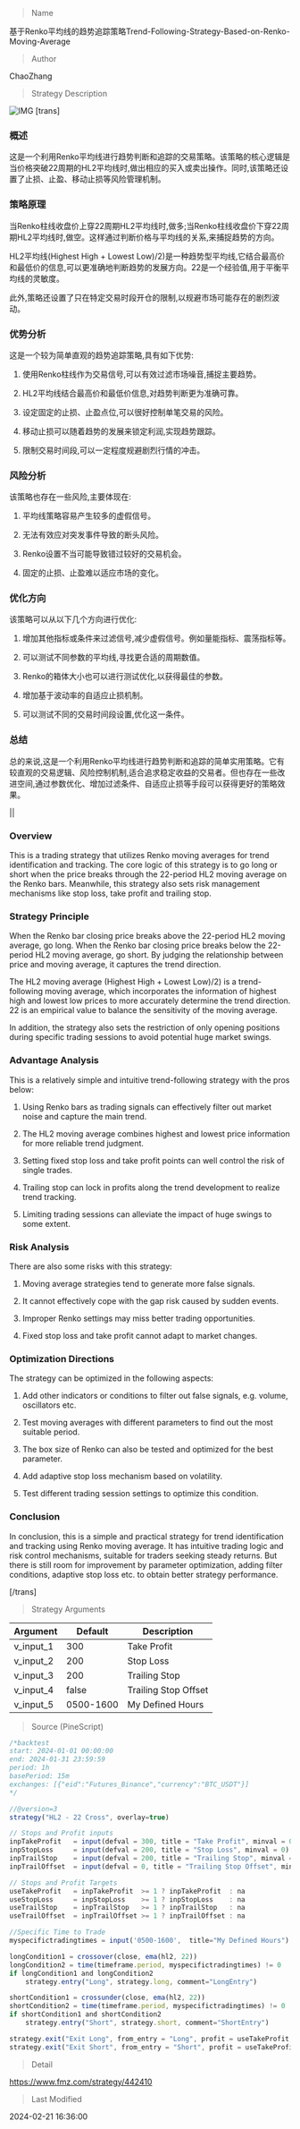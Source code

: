 
> Name

基于Renko平均线的趋势追踪策略Trend-Following-Strategy-Based-on-Renko-Moving-Average

> Author

ChaoZhang

> Strategy Description

![IMG](https://www.fmz.com/upload/asset/e80092d94d2c9fdbc0.png)
[trans]
### 概述

这是一个利用Renko平均线进行趋势判断和追踪的交易策略。该策略的核心逻辑是当价格突破22周期的HL2平均线时,做出相应的买入或卖出操作。同时,该策略还设置了止损、止盈、移动止损等风险管理机制。

### 策略原理

当Renko柱线收盘价上穿22周期HL2平均线时,做多;当Renko柱线收盘价下穿22周期HL2平均线时,做空。这样通过判断价格与平均线的关系,来捕捉趋势的方向。

HL2平均线(Highest High + Lowest Low)/2)是一种趋势型平均线,它结合最高价和最低价的信息,可以更准确地判断趋势的发展方向。22是一个经验值,用于平衡平均线的灵敏度。

此外,策略还设置了只在特定交易时段开仓的限制,以规避市场可能存在的剧烈波动。

### 优势分析

这是一个较为简单直观的趋势追踪策略,具有如下优势:

1. 使用Renko柱线作为交易信号,可以有效过滤市场噪音,捕捉主要趋势。

2. HL2平均线结合最高价和最低价信息,对趋势判断更为准确可靠。

3. 设定固定的止损、止盈点位,可以很好控制单笔交易的风险。

4. 移动止损可以随着趋势的发展来锁定利润,实现趋势跟踪。

5. 限制交易时间段,可以一定程度规避剧烈行情的冲击。

### 风险分析

该策略也存在一些风险,主要体现在:  

1. 平均线策略容易产生较多的虚假信号。

2. 无法有效应对突发事件导致的断头风险。

3. Renko设置不当可能导致错过较好的交易机会。

4. 固定的止损、止盈难以适应市场的变化。

### 优化方向  

该策略可以从以下几个方向进行优化:

1. 增加其他指标或条件来过滤信号,减少虚假信号。例如量能指标、震荡指标等。

2. 可以测试不同参数的平均线,寻找更合适的周期数值。

3. Renko的箱体大小也可以进行测试优化,以获得最佳的参数。

4. 增加基于波动率的自适应止损机制。

5. 可以测试不同的交易时间段设置,优化这一条件。

### 总结  

总的来说,这是一个利用Renko平均线进行趋势判断和追踪的简单实用策略。它有较直观的交易逻辑、风险控制机制,适合追求稳定收益的交易者。但也存在一些改进空间,通过参数优化、增加过滤条件、自适应止损等手段可以获得更好的策略效果。

||

### Overview

This is a trading strategy that utilizes Renko moving averages for trend identification and tracking. The core logic of this strategy is to go long or short when the price breaks through the 22-period HL2 moving average on the Renko bars. Meanwhile, this strategy also sets risk management mechanisms like stop loss, take profit and trailing stop.

### Strategy Principle 

When the Renko bar closing price breaks above the 22-period HL2 moving average, go long. When the Renko bar closing price breaks below the 22-period HL2 moving average, go short. By judging the relationship between price and moving average, it captures the trend direction.

The HL2 moving average (Highest High + Lowest Low)/2) is a trend-following moving average, which incorporates the information of highest high and lowest low prices to more accurately determine the trend direction. 22 is an empirical value to balance the sensitivity of the moving average.

In addition, the strategy also sets the restriction of only opening positions during specific trading sessions to avoid potential huge market swings.

### Advantage Analysis

This is a relatively simple and intuitive trend-following strategy with the pros below:

1. Using Renko bars as trading signals can effectively filter out market noise and capture the main trend.

2. The HL2 moving average combines highest and lowest price information for more reliable trend judgment. 

3. Setting fixed stop loss and take profit points can well control the risk of single trades.

4. Trailing stop can lock in profits along the trend development to realize trend tracking.

5. Limiting trading sessions can alleviate the impact of huge swings to some extent.

### Risk Analysis 

There are also some risks with this strategy:

1. Moving average strategies tend to generate more false signals.  

2. It cannot effectively cope with the gap risk caused by sudden events.

3. Improper Renko settings may miss better trading opportunities.  

4. Fixed stop loss and take profit cannot adapt to market changes.

### Optimization Directions

The strategy can be optimized in the following aspects:

1. Add other indicators or conditions to filter out false signals, e.g. volume, oscillators etc.

2. Test moving averages with different parameters to find out the most suitable period.

3. The box size of Renko can also be tested and optimized for the best parameter.  

4. Add adaptive stop loss mechanism based on volatility.

5. Test different trading session settings to optimize this condition.

### Conclusion   

In conclusion, this is a simple and practical strategy for trend identification and tracking using Renko moving average. It has intuitive trading logic and risk control mechanisms, suitable for traders seeking steady returns. But there is still room for improvement by parameter optimization, adding filter conditions, adaptive stop loss etc. to obtain better strategy performance.

[/trans]

> Strategy Arguments



|Argument|Default|Description|
|----|----|----|
|v_input_1|300|Take Profit|
|v_input_2|200|Stop Loss|
|v_input_3|200|Trailing Stop|
|v_input_4|false|Trailing Stop Offset|
|v_input_5|0500-1600|My Defined Hours|


> Source (PineScript)

``` javascript
/*backtest
start: 2024-01-01 00:00:00
end: 2024-01-31 23:59:59
period: 1h
basePeriod: 15m
exchanges: [{"eid":"Futures_Binance","currency":"BTC_USDT"}]
*/

//@version=3
strategy("HL2 - 22 Cross", overlay=true)

// Stops and Profit inputs
inpTakeProfit   = input(defval = 300, title = "Take Profit", minval = 0)
inpStopLoss     = input(defval = 200, title = "Stop Loss", minval = 0)
inpTrailStop    = input(defval = 200, title = "Trailing Stop", minval = 0)
inpTrailOffset  = input(defval = 0, title = "Trailing Stop Offset", minval = 0)

// Stops and Profit Targets
useTakeProfit   = inpTakeProfit  >= 1 ? inpTakeProfit  : na
useStopLoss     = inpStopLoss    >= 1 ? inpStopLoss    : na
useTrailStop    = inpTrailStop   >= 1 ? inpTrailStop   : na
useTrailOffset  = inpTrailOffset >= 1 ? inpTrailOffset : na

//Specific Time to Trade
myspecifictradingtimes = input('0500-1600',  title="My Defined Hours")

longCondition1 = crossover(close, ema(hl2, 22))
longCondition2 = time(timeframe.period, myspecifictradingtimes) != 0
if longCondition1 and longCondition2
    strategy.entry("Long", strategy.long, comment="LongEntry")

shortCondition1 = crossunder(close, ema(hl2, 22))
shortCondition2 = time(timeframe.period, myspecifictradingtimes) != 0
if shortCondition1 and shortCondition2
    strategy.entry("Short", strategy.short, comment="ShortEntry")

strategy.exit("Exit Long", from_entry = "Long", profit = useTakeProfit, loss = useStopLoss, trail_points = useTrailStop, trail_offset = useTrailOffset)
strategy.exit("Exit Short", from_entry = "Short", profit = useTakeProfit, loss = useStopLoss, trail_points = useTrailStop, trail_offset = useTrailOffset)
```

> Detail

https://www.fmz.com/strategy/442410

> Last Modified

2024-02-21 16:36:00
